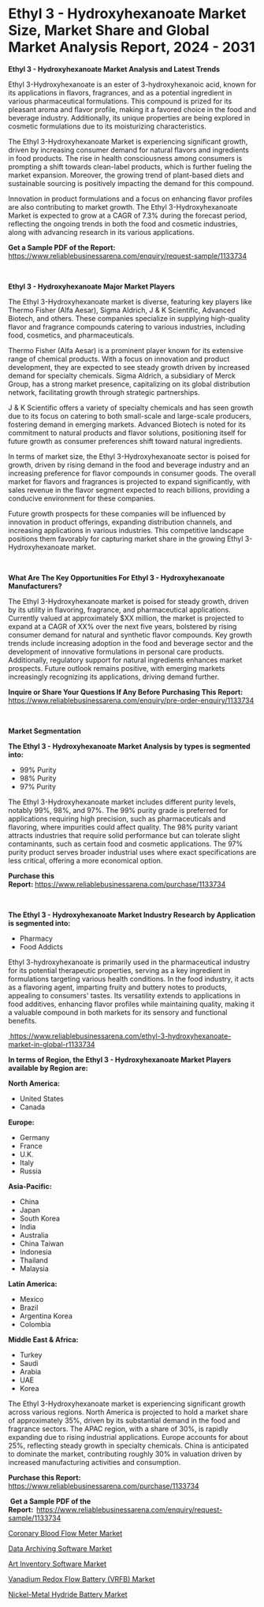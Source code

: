 <p><h1>Ethyl 3 - Hydroxyhexanoate Market Size, Market Share and Global Market Analysis Report, 2024 - 2031</h1></p><p><strong>Ethyl 3 - Hydroxyhexanoate Market Analysis and Latest Trends</strong></p>
<p><p>Ethyl 3-Hydroxyhexanoate is an ester of 3-hydroxyhexanoic acid, known for its applications in flavors, fragrances, and as a potential ingredient in various pharmaceutical formulations. This compound is prized for its pleasant aroma and flavor profile, making it a favored choice in the food and beverage industry. Additionally, its unique properties are being explored in cosmetic formulations due to its moisturizing characteristics.</p><p>The Ethyl 3-Hydroxyhexanoate Market is experiencing significant growth, driven by increasing consumer demand for natural flavors and ingredients in food products. The rise in health consciousness among consumers is prompting a shift towards clean-label products, which is further fueling the market expansion. Moreover, the growing trend of plant-based diets and sustainable sourcing is positively impacting the demand for this compound.</p><p>Innovation in product formulations and a focus on enhancing flavor profiles are also contributing to market growth. The Ethyl 3-Hydroxyhexanoate Market is expected to grow at a CAGR of 7.3% during the forecast period, reflecting the ongoing trends in both the food and cosmetic industries, along with advancing research in its various applications.</p></p>
<p><strong>Get a Sample PDF of the Report:&nbsp;</strong> <a href="https://www.reliablebusinessarena.com/enquiry/request-sample/1133734?utm_campaign=1285&utm_medium=2&utm_source=Github&utm_content=ia&utm_term=07102024&utm_id=ethyl-3-hydroxyhexanoate">https://www.reliablebusinessarena.com/enquiry/request-sample/1133734</a></p>
<p>&nbsp;</p>
<p><strong>Ethyl 3 - Hydroxyhexanoate Major Market Players</strong></p>
<p><p>The Ethyl 3-Hydroxyhexanoate market is diverse, featuring key players like Thermo Fisher (Alfa Aesar), Sigma Aldrich, J & K Scientific, Advanced Biotech, and others. These companies specialize in supplying high-quality flavor and fragrance compounds catering to various industries, including food, cosmetics, and pharmaceuticals.</p><p>Thermo Fisher (Alfa Aesar) is a prominent player known for its extensive range of chemical products. With a focus on innovation and product development, they are expected to see steady growth driven by increased demand for specialty chemicals. Sigma Aldrich, a subsidiary of Merck Group, has a strong market presence, capitalizing on its global distribution network, facilitating growth through strategic partnerships.</p><p>J & K Scientific offers a variety of specialty chemicals and has seen growth due to its focus on catering to both small-scale and large-scale producers, fostering demand in emerging markets. Advanced Biotech is noted for its commitment to natural products and flavor solutions, positioning itself for future growth as consumer preferences shift toward natural ingredients.</p><p>In terms of market size, the Ethyl 3-Hydroxyhexanoate sector is poised for growth, driven by rising demand in the food and beverage industry and an increasing preference for flavor compounds in consumer goods. The overall market for flavors and fragrances is projected to expand significantly, with sales revenue in the flavor segment expected to reach billions, providing a conducive environment for these companies.</p><p>Future growth prospects for these companies will be influenced by innovation in product offerings, expanding distribution channels, and increasing applications in various industries. This competitive landscape positions them favorably for capturing market share in the growing Ethyl 3-Hydroxyhexanoate market.</p></p>
<p>&nbsp;</p>
<p><strong>What Are The Key Opportunities For Ethyl 3 - Hydroxyhexanoate Manufacturers?</strong></p>
<p><p>The Ethyl 3-Hydroxyhexanoate market is poised for steady growth, driven by its utility in flavoring, fragrance, and pharmaceutical applications. Currently valued at approximately $XX million, the market is projected to expand at a CAGR of XX% over the next five years, bolstered by rising consumer demand for natural and synthetic flavor compounds. Key growth trends include increasing adoption in the food and beverage sector and the development of innovative formulations in personal care products. Additionally, regulatory support for natural ingredients enhances market prospects. Future outlook remains positive, with emerging markets increasingly recognizing its applications, driving demand further.</p></p>
<p><strong>Inquire or Share Your Questions If Any Before Purchasing This Report:</strong> <a href="https://www.reliablebusinessarena.com/enquiry/pre-order-enquiry/1133734?utm_campaign=1285&utm_medium=2&utm_source=Github&utm_content=ia&utm_term=07102024&utm_id=ethyl-3-hydroxyhexanoate">https://www.reliablebusinessarena.com/enquiry/pre-order-enquiry/1133734</a></p>
<p>&nbsp;</p>
<p><strong>Market Segmentation</strong></p>
<p><strong>The Ethyl 3 - Hydroxyhexanoate Market Analysis by types is segmented into:</strong></p>
<p><ul><li>99% Purity</li><li>98% Purity</li><li>97% Purity</li></ul></p>
<p><p>The Ethyl 3-Hydroxyhexanoate market includes different purity levels, notably 99%, 98%, and 97%. The 99% purity grade is preferred for applications requiring high precision, such as pharmaceuticals and flavoring, where impurities could affect quality. The 98% purity variant attracts industries that require solid performance but can tolerate slight contaminants, such as certain food and cosmetic applications. The 97% purity product serves broader industrial uses where exact specifications are less critical, offering a more economical option.</p></p>
<p><strong>Purchase this Report:&nbsp;</strong><a href="https://www.reliablebusinessarena.com/purchase/1133734?utm_campaign=1285&utm_medium=2&utm_source=Github&utm_content=ia&utm_term=07102024&utm_id=ethyl-3-hydroxyhexanoate">https://www.reliablebusinessarena.com/purchase/1133734</a></p>
<p>&nbsp;</p>
<p><strong>The Ethyl 3 - Hydroxyhexanoate Market Industry Research by Application is segmented into:</strong></p>
<p><ul><li>Pharmacy</li><li>Food Addicts</li></ul></p>
<p><p>Ethyl 3-hydroxyhexanoate is primarily used in the pharmaceutical industry for its potential therapeutic properties, serving as a key ingredient in formulations targeting various health conditions. In the food industry, it acts as a flavoring agent, imparting fruity and buttery notes to products, appealing to consumers' tastes. Its versatility extends to applications in food additives, enhancing flavor profiles while maintaining quality, making it a valuable compound in both markets for its sensory and functional benefits.</p></p>
<p><a href="https://www.reliablebusinessarena.com/ethyl-3-hydroxyhexanoate-market-in-global-r1133734?utm_campaign=1285&utm_medium=2&utm_source=Github&utm_content=ia&utm_term=07102024&utm_id=ethyl-3-hydroxyhexanoate">&nbsp;https://www.reliablebusinessarena.com/ethyl-3-hydroxyhexanoate-market-in-global-r1133734</a></p>
<p><strong>In terms of Region, the Ethyl 3 - Hydroxyhexanoate Market Players available by Region are:</strong></p>
<p>
    <p> <strong> North America: </strong>
        <ul>
            <li>United States</li>
            <li>Canada</li>
        </ul>
        </p> 
    <p> <strong> Europe: </strong>
        <ul>
            <li>Germany</li>
            <li>France</li>
            <li>U.K.</li>
            <li>Italy</li>
            <li>Russia</li>
        </ul>
        </p> 
    <p> <strong> Asia-Pacific: </strong>
        <ul>
            <li>China</li>
            <li>Japan</li>
            <li>South Korea</li>
            <li>India</li>
            <li>Australia</li>
            <li>China Taiwan</li>
            <li>Indonesia</li>
            <li>Thailand</li>
            <li>Malaysia</li>
        </ul>
        </p> 
    <p> <strong> Latin America: </strong>
        <ul>
            <li>Mexico</li>
            <li>Brazil</li>
            <li>Argentina Korea</li>
            <li>Colombia</li>
        </ul>
        </p> 
    <p> <strong> Middle East & Africa: </strong>
        <ul>
            <li>Turkey</li>
            <li>Saudi</li>
            <li>Arabia</li>
            <li>UAE</li>
            <li>Korea</li>
        </ul>
    </p>
    </p>
<p><p>The Ethyl 3-Hydroxyhexanoate market is experiencing significant growth across various regions. North America is projected to hold a market share of approximately 35%, driven by its substantial demand in the food and fragrance sectors. The APAC region, with a share of 30%, is rapidly expanding due to rising industrial applications. Europe accounts for about 25%, reflecting steady growth in specialty chemicals. China is anticipated to dominate the market, contributing roughly 30% in valuation driven by increased manufacturing activities and consumption.</p></p>
<p><strong>Purchase this Report: </strong><a href="https://www.reliablebusinessarena.com/purchase/1133734?utm_campaign=1285&utm_medium=2&utm_source=Github&utm_content=ia&utm_term=07102024&utm_id=ethyl-3-hydroxyhexanoate">https://www.reliablebusinessarena.com/purchase/1133734</a></p>
<p>&nbsp;<strong>Get a Sample PDF of the Report:&nbsp;&nbsp;</strong><a href="https://www.reliablebusinessarena.com/enquiry/request-sample/1133734?utm_campaign=1285&utm_medium=2&utm_source=Github&utm_content=ia&utm_term=07102024&utm_id=ethyl-3-hydroxyhexanoate">https://www.reliablebusinessarena.com/enquiry/request-sample/1133734</a></p>
<p><strong></strong></p>
<p><p><a href="https://github.com/joannesouthgate/Market-Research-Report-List-5/blob/main/coronary-blood-flow-meter-market.md?utm_campaign=1285&utm_medium=2&utm_source=Github&utm_content=ia&utm_term=07102024&utm_id=ethyl-3-hydroxyhexanoate">Coronary Blood Flow Meter Market</a></p><p><a href="https://www.linkedin.com/pulse/global-data-archiving-software-market-analysis-key-trends-future-zyx0e?utm_campaign=1285&utm_medium=2&utm_source=Github&utm_content=ia&utm_term=07102024&utm_id=ethyl-3-hydroxyhexanoate">Data Archiving Software Market</a></p><p><a href="https://www.linkedin.com/pulse/art-inventory-software-ecosystem-mapping-innovation-value-chains-nlgze?utm_campaign=1285&utm_medium=2&utm_source=Github&utm_content=ia&utm_term=07102024&utm_id=ethyl-3-hydroxyhexanoate">Art Inventory Software Market</a></p><p><a href="https://issuu.com/reportprime-2/docs/vanadium-redox-flow-battery-vrfb-ma_c6b1c627e39747?utm_campaign=1285&utm_medium=2&utm_source=Github&utm_content=ia&utm_term=07102024&utm_id=ethyl-3-hydroxyhexanoate">Vanadium Redox Flow Battery (VRFB) Market</a></p><p><a href="https://issuu.com/reportprime-2/docs/nickel-metal-hydride-battery-market_d3a01fbf59c3a5?utm_campaign=1285&utm_medium=2&utm_source=Github&utm_content=ia&utm_term=07102024&utm_id=ethyl-3-hydroxyhexanoate">Nickel-Metal Hydride Battery Market</a></p></p>